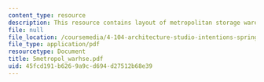 ```yaml
---
content_type: resource
description: This resource contains layout of metropolitan storage warehouse.
file: null
file_location: /coursemedia/4-104-architecture-studio-intentions-spring-2005/45fcd191b6269a9cd694d27512b68e39_5metropol_warhse.pdf
file_type: application/pdf
resourcetype: Document
title: 5metropol_warhse.pdf
uid: 45fcd191-b626-9a9c-d694-d27512b68e39
---
```

